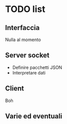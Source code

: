 # TODO list

## Interfaccia

Nulla al momento

## Server socket

- Definire pacchetti JSON
- Interpretare dati

## Client

Boh

## Varie ed eventuali
